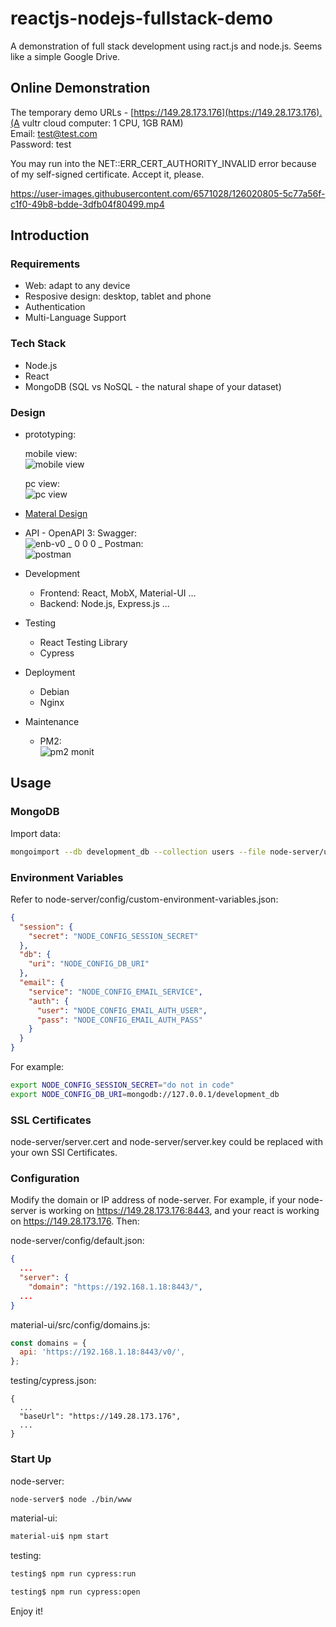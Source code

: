 # reactjs-nodejs-fullstack-demo
A demonstration of full stack development using ract.js and node.js. Seems like a simple Google Drive.
  
  
## Online Demonstration

The temporary demo URLs - [https://149.28.173.176](https://149.28.173.176).(A vultr cloud computer: 1 CPU, 1GB RAM)  
Email: test@test.com  
Password: test  

You may run into the NET::ERR_CERT_AUTHORITY_INVALID error because of my self-signed certificate. Accept it, please.  


https://user-images.githubusercontent.com/6571028/126020805-5c77a56f-c1f0-49b8-bdde-3dfb04f80499.mp4
  
  
## Introduction
### Requirements
- Web: adapt to any device
- Resposive design: desktop, tablet and phone
- Authentication
- Multi-Language Support
### Tech Stack
- Node.js
- React
- MongoDB (SQL vs NoSQL - the natural shape of your dataset)
### Design
- prototyping:  

  mobile view:  
  ![mobile view](https://user-images.githubusercontent.com/6571028/126050478-b8e51937-a6a2-494f-a5c5-57a9d7d05222.png)
  
  pc view:  
  ![pc view](https://user-images.githubusercontent.com/6571028/126050481-3cc41334-0303-4c7d-b5dc-2406a2fa099f.png)

- [Materal Design](https://material.io/)
- API - OpenAPI 3:
  Swagger:  
  ![enb-v0 _ 0 0 0 _](https://user-images.githubusercontent.com/6571028/126050520-db51f75f-5324-4cc2-ba9f-6df57d0d89d3.png)
  Postman:  
  ![postman](https://user-images.githubusercontent.com/6571028/126050947-3cd9030f-9287-4c91-b791-4320fac3897b.png)

- Development
  + Frontend: React, MobX, Material-UI ...
  + Backend: Node.js, Express.js ...

- Testing
  + React Testing Library
  + Cypress

- Deployment
  + Debian
  + Nginx

- Maintenance
  + PM2:  
    ![pm2 monit](https://user-images.githubusercontent.com/6571028/126050949-50c7dfe2-6d10-432a-bce8-4e981bda8b0c.png)
  
  
## Usage

### MongoDB

Import data:

```bash
mongoimport --db development_db --collection users --file node-server/users.json --jsonArray
```

### Environment Variables

Refer to node-server/config/custom-environment-variables.json:

```json
{
  "session": {
    "secret": "NODE_CONFIG_SESSION_SECRET"
  },
  "db": {
    "uri": "NODE_CONFIG_DB_URI"
  },
  "email": {
    "service": "NODE_CONFIG_EMAIL_SERVICE",
    "auth": {
      "user": "NODE_CONFIG_EMAIL_AUTH_USER",
      "pass": "NODE_CONFIG_EMAIL_AUTH_PASS"
    }
  }
}

```

For example:

```bash
export NODE_CONFIG_SESSION_SECRET="do not in code"
export NODE_CONFIG_DB_URI=mongodb://127.0.0.1/development_db
```



### SSL Certificates

node-server/server.cert and node-server/server.key could be replaced with your own SSl Certificates.



### Configuration

Modify the domain or IP address of node-server. For example, if your node-server is working on https://149.28.173.176:8443, and your react is working on https://149.28.173.176. Then:

node-server/config/default.json:

```json
{
  ...
  "server": {
    "domain": "https://192.168.1.18:8443/",
  ...
}

```

material-ui/src/config/domains.js:

```javascript
const domains = {
  api: 'https://192.168.1.18:8443/v0/',
};
```

testing/cypress.json:

```
{
  ...
  "baseUrl": "https://149.28.173.176",
  ...
}
```



### Start Up

node-server:

```bash
node-server$ node ./bin/www
```

material-ui:

```bash
material-ui$ npm start
```

testing:

```bash
testing$ npm run cypress:run

testing$ npm run cypress:open
```

Enjoy it!
